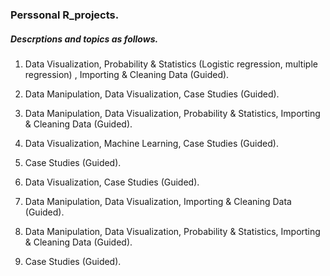 ### Perssonal R_projects.
##### Descrptions and topics as follows.

1. Data Visualization, Probability & Statistics (Logistic regression, multiple regression) , Importing & Cleaning Data (Guided).

2. Data Manipulation, Data Visualization, Case Studies (Guided).

3. Data Manipulation, Data Visualization, Probability & Statistics, Importing & Cleaning Data (Guided).

4. Data Visualization, Machine Learning, Case Studies (Guided).

5. Case Studies (Guided).

6. Data Visualization, Case Studies (Guided).

7. Data Manipulation, Data Visualization, Importing & Cleaning Data (Guided).

8. Data Manipulation, Data Visualization, Probability & Statistics, Importing & Cleaning Data (Guided).

9. Case Studies (Guided).
